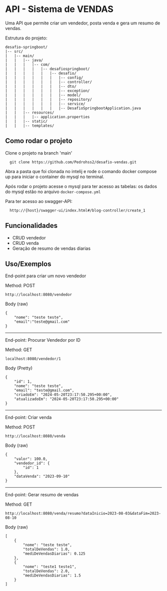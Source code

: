 
# API - Sistema de VENDAS

Uma API que permite criar um vendedor, posta venda e gera um resumo de vendas.

Estrutura do projeto: 
```
desafio-springboot/
|-- src/
|   |-- main/
|   |   |-- java/
|   |   |   |-- com/
|   |   |   |   |-- desafiospringboot/
|   |   |   |   |   |-- desafio/
|   |   |   |   |   |   |-- config/
|   |   |   |   |   |   |-- controller/
|   |   |   |   |   |   |-- dto/
|   |   |   |   |   |   |-- exception/
|   |   |   |   |   |   |-- model/
|   |   |   |   |   |   |-- repository/
|   |   |   |   |   |   |-- service/
|   |   |   |   |   |   |-- DesafioSpringbootApplication.java
|   |   |-- resources/
|   |   |   |-- application.properties
|   |   |-- static/
|   |   |-- templates/
````
## Como rodar o projeto

Clone o projeto na branch 'main'

```run
  git clone https://github.com/Pedrohss2/desafio-vendas.git
```
Abra a pasta que foi clonada no intelij e rode o comando docker compose up para iniciar o container do mysql no terminal.

Após rodar o projeto acesse o mysql para ter acesso as tabelas:
os dados do mysql estão no arquivo `docker-compose.yml`

Para ter acesso ao swagger-API:

```swagger
  http://{host}/swagger-ui/index.html#/blog-controller/create_1
```

## Funcionalidades

- CRUD vendedor
- CRUD venda
- Geração de resumo de vendas diarias

## Uso/Exemplos
End-point para criar um novo vendedor 

Method: POST
```
http://localhost:8080/vendedor
```
Body (raw)
```
{
    "nome": "teste teste",
    "email":"teste@gmail.com"
}
```
-------------------

End-point: Procurar Vendedor por ID

Method: GET
```
localhost:8080/vendedor/1
```
Body (Pretty)

```
{
    "id": 1,
    "nome": "teste teste",
    "email": "teste@gmail.com",
    "criadoEm": "2024-05-20T23:17:50.295+00:00",
    "atualizadoEm": "2024-05-20T23:17:50.295+00:00"
}
```
-------------------

End-point: Criar venda

Method: POST

```
http://localhost:8080/venda
```
Body (raw)
```
{
    "valor": 100.0,
    "vendedor_id": {
        "id": 1
    },
    "dataVenda": "2023-09-10"
}
```
-------------------
End-point: Gerar resumo de vendas

Method: GET
```
http://localhost:8080/venda/resumo?dataInicio=2023-08-03&dataFim=2023-08-10
```
Body (raw)
```
[
    {
        "nome": "teste teste",
        "totalDeVendas": 1.0,
        "mediDeVendasDiarias": 0.125
    },
    {
        "nome": "teste1 teste1",
        "totalDeVendas": 2.0,
        "mediDeVendasDiarias": 1.5
    }
]
```


